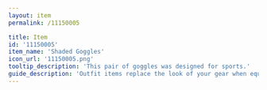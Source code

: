 ```yaml
---
layout: item
permalink: /11150005

title: Item
id: '11150005'
item_name: 'Shaded Goggles'
icon_url: '11150005.png'
tooltip_description: 'This pair of goggles was designed for sports.'
guide_description: 'Outfit items replace the look of your gear when equipped.'
---
```

